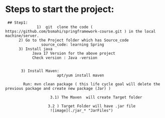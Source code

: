 # Steps to start the project: 

     ## Step1:  
                  1)  git  clone the code ( https://github.com/bsmahi/springframework-course.git ) in the local machine/server.
		  2) Go to the Project folder which has Source_code 
		            source_code: learning Spring
		  3) Install java 
				Java 17 Version for the above project
				Check version : Java -version 
				 
	
		   3) Install Maven: 
		                   apt/yum install maven 
			          
			Run: mvn clean package ( this life cycle goal will delete the previous package and create new package (Jar) )
			
			            3.1) The Maven  will create Target folder
			
			           3.2 ) Target Folder will have .jar file
						![image](./jar_* "JarFiles")
